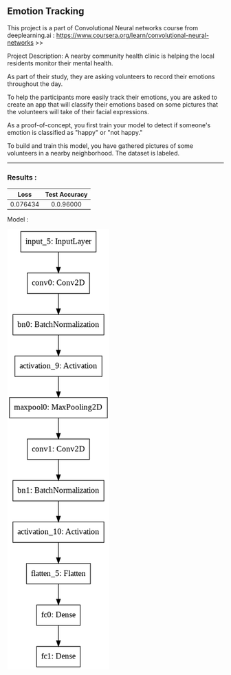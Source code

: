 ## Emotion Tracking

This project is a part of Convolutional Neural networks course from deeplearning.ai : 
https://www.coursera.org/learn/convolutional-neural-networks >>

Project Description:
A nearby community health clinic is helping the local residents monitor their mental health.  

As part of their study, they are asking volunteers to record their emotions throughout the day.

To help the participants more easily track their emotions, you are asked to create an app that will classify their emotions based on some pictures that the volunteers will take of their facial expressions.

As a proof-of-concept, you first train your model to detect if someone's emotion is classified as "happy" or "not happy."

To build and train this model, you have gathered pictures of some volunteers in a nearby neighborhood. The dataset is labeled.


----------------------------------------------------------------------
### Results :
| Loss | Test Accuracy |
|:---:|:---:|
| 0.076434  |  0.0.96000 |

Model :

<img src = 'emotionModel.png' >
